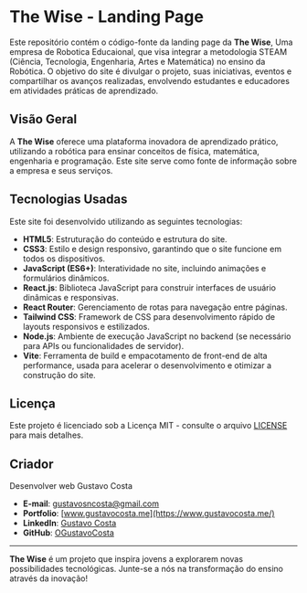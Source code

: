 # The Wise - Landing Page

Este repositório contém o código-fonte da landing page da **The Wise**, Uma empresa de Robotica Educaional, que visa integrar a metodologia STEAM (Ciência, Tecnologia, Engenharia, Artes e Matemática) no ensino da Robótica. O objetivo do site é divulgar o projeto, suas iniciativas, eventos e compartilhar os avanços realizadas, envolvendo estudantes e educadores em atividades práticas de aprendizado.

## Visão Geral

A **The Wise** oferece uma plataforma inovadora de aprendizado prático, utilizando a robótica para ensinar conceitos de física, matemática, engenharia e programação. Este site serve como fonte de informação sobre a empresa e seus serviços.

## Tecnologias Usadas

Este site foi desenvolvido utilizando as seguintes tecnologias:

- **HTML5**: Estruturação do conteúdo e estrutura do site.
- **CSS3**: Estilo e design responsivo, garantindo que o site funcione em todos os dispositivos.
- **JavaScript (ES6+)**: Interatividade no site, incluindo animações e formulários dinâmicos.
- **React.js**: Biblioteca JavaScript para construir interfaces de usuário dinâmicas e responsivas.
- **React Router**: Gerenciamento de rotas para navegação entre páginas.
- **Tailwind CSS**: Framework de CSS para desenvolvimento rápido de layouts responsivos e estilizados.
- **Node.js**: Ambiente de execução JavaScript no backend (se necessário para APIs ou funcionalidades de servidor).
- **Vite**: Ferramenta de build e empacotamento de front-end de alta performance, usada para acelerar o desenvolvimento e otimizar a construção do site.

## Licença

Este projeto é licenciado sob a Licença MIT - consulte o arquivo [LICENSE](LICENSE) para mais detalhes.

## Criador

Desenvolver web Gustavo Costa

- **E-mail**: gustavosncosta@gmail.com
- **Portfolio**: [www.gustavocosta.me](https://www.gustavocosta.me/)
- **LinkedIn**: [Gustavo Costa](https://www.linkedin.com/in/gustavosncosta)
- **GitHub**: [OGustavoCosta](https://github.com/OGustavoCosta)

---

**The Wise** é um projeto que inspira jovens a explorarem novas possibilidades tecnológicas. Junte-se a nós na transformação do ensino através da inovação!
